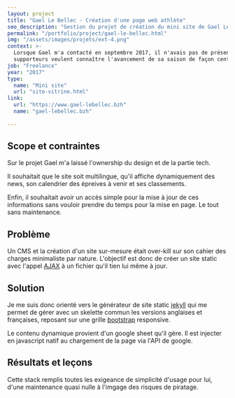 ```yaml
---
layout: project
title: "Gael Le Bellec - Création d'une page web athlète"
seo_description: "Gestion du projet de création du mini site de Gael Le Bellec. Développement front-end javascript et intégration avec jekyll."
permalink: "/portfolio/project/gael-le-bellec.html"
img: "/assets/images/projets/ext-4.png"
context: >-
  Lorsque Gael m'a contacté en septembre 2017, il n'avais pas de présence en ligne. Comme pour tout athlète de haut niveau, ses
  supporteurs veulent connaître l'avancement de sa saison de façon centralisée. C'est ce rôle que tiendra désormais son site internet. 
job: "Freelance"
year: "2017"
type: 
  name: "Mini site"
  url: "site-vitrine.html"
link:
  url: "https://www.gael-lebellec.bzh"
  name: "gael-lebellec.bzh"
  
---
```

<!--1. Scope et contraintes-->
## Scope et contraintes

Sur le projet Gael m'a laissé l'ownership du design et de la partie tech.

Il souhaitait que le site soit multilingue, qu'il affiche dynamiquement des news, son calendrier des épreives à venir et ses classements.

Enfin, il souhaitait avoir un accès simple pour la mise à jour de ces informations sans vouloir prendre du temps pour la mise en page. Le tout sans maintenance.

<!--2. Problème-->
## Problème

Un CMS et la création d'un site sur-mesure était over-kill sur son cahier des charges minimaliste par nature. L'objectif est donc de créer un site static avec l'appel [AJAX](https://developer.mozilla.org/fr/docs/Web/Guide/AJAX) à un fichier qu'il tien lui même à jour.

<!--3. Solutions et choix technique-->
## Solution

Je me suis donc orienté vers le générateur de site static [jekyll](https://jekyllrb.com/) qui me permet de gérer avec un skelette commun les versions anglaises et françaises, reposant sur une grille [bootstrap](https://getbootstrap.com/) responsive.

Le contenu dynamique provient d'un google sheet qu'il gère. Il est injecter en javascript natif au chargement de la page via l'API de google.

<!--4. Résultats et leçons-->
## Résultats et leçons

Cette stack remplis toutes les exigeance de simplicité d'usage pour lui, d'une maintenance quasi nulle à l'imgage des risques de piratage.
